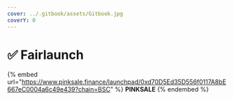 ```yaml
---
cover: ../.gitbook/assets/Gitbook.jpg
coverY: 0
---
```


# ✅ Fairlaunch

{% embed url="https://www.pinksale.finance/launchpad/0xd70D5Ed35D556f0117A8bE667eC0004a6c49e439?chain=BSC" %}
**PINKSALE**
{% endembed %}
